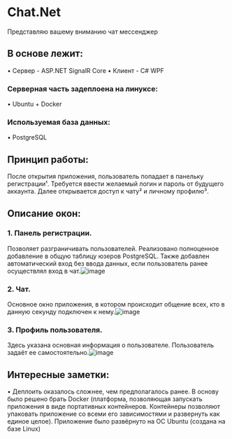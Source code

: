 # Chat.Net
Представляю вашему вниманию чат мессенджер

## В основе лежит:
• Сервер - ASP.NET SignalR Core
• Клиент - C# WPF 

### Серверная часть задеплоена на линуксе: 
• Ubuntu + Docker

### Используемая база данных:
• PostgreSQL 

## Принцип работы:

После открытия приложения, пользователь попадает в панельку регистрации¹. Требуется ввести желаемый логин и пароль от будущего аккаунта. Далее открывается доступ к чату² и личному профилю³.

## Описание окон:

### 1. Панель регистрации.
Позволяет разграничивать пользователей. Реализовано полноценное добавление в общую таблицу юзеров PostgreSQL. Также добавлен автоматический вход без ввода данных, если пользователь ранее осуществлял вход в чат.![image](https://github.com/viac5/Chat.Net/assets/112820824/b6410c2f-c19d-4d6a-a805-e19ad128332a)

### 2. Чат.
Основное окно приложения, в котором происходит общение всех, кто в данную секунду подключен к нему.![image](https://github.com/viac5/Chat.Net/assets/112820824/84565e3c-52a6-4455-aaf7-abea04a7dfa4) 


### 3. Профиль пользователя.
Здесь указана основная информация о пользователе. Пользователь задаёт ее самостоятельно.![image](https://github.com/viac5/Chat.Net/assets/112820824/6d39e858-73b3-4072-a6b7-5962856b8486)



## Интересные заметки:
• Деплоить оказалось сложнее, чем предполагалось ранее. В основу было решено брать Docker (платформа, позволяющая запускать приложения в виде портативных контейнеров. Контейнеры позволяют упаковать приложение со всеми его зависимостями и развернуть как единое целое). Приложение было развёрнуто на ОС Ubuntu (создана на базе Linux)

